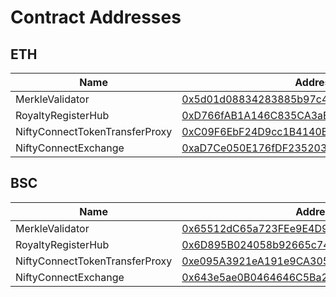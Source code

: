 # Contract Addresses

## ETH

| Name                           | Address                                    |
|--------------------------------|--------------------------------------------|
| MerkleValidator                | [0x5d01d08834283885b97c4a9eef16631707c83f9b](https://etherscan.io/address/0x5d01d08834283885b97c4a9eef16631707c83f9b) |
| RoyaltyRegisterHub             | [0xD766fAB1A146C835CA3aE2b2bf27B179f52b0211](https://etherscan.io/address/0xD766fAB1A146C835CA3aE2b2bf27B179f52b0211) |
| NiftyConnectTokenTransferProxy | [0xC09F6EbF24D9cc1B4140BaA992AfB7A5BF41A547](https://etherscan.io/address/0xC09F6EbF24D9cc1B4140BaA992AfB7A5BF41A547) |
| NiftyConnectExchange           | [0xaD7Ce050E176fDF23520330f0E7F342276b3c891](https://etherscan.io/address/0xaD7Ce050E176fDF23520330f0E7F342276b3c891) |

## BSC

| Name                           | Address                                    |
|--------------------------------|--------------------------------------------|
| MerkleValidator                | [0x65512dC65a723FEe9E4D9B2d437375373c41e17F](https://bscscan.com/address/0x65512dC65a723FEe9E4D9B2d437375373c41e17F) |
| RoyaltyRegisterHub             | [0x6D895B024058b92665c746c65dbaa54086F7bA10](https://bscscan.com/address/0x6D895B024058b92665c746c65dbaa54086F7bA10) |
| NiftyConnectTokenTransferProxy | [0xe095A3921eA191e9CA305B8DacC9d93471e82F1a](https://bscscan.com/address/0xe095A3921eA191e9CA305B8DacC9d93471e82F1a) |
| NiftyConnectExchange           | [0x643e5ae0B0464646C5Ba290eFD9aa31285450B83](https://bscscan.com/address/0x643e5ae0B0464646C5Ba290eFD9aa31285450B83) |
